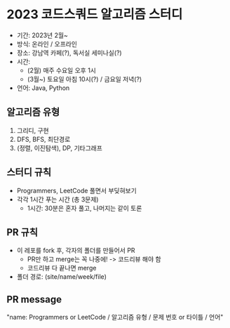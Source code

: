 # 2023 코드스쿼드 알고리즘 스터디

- 기간: 2023년 2월~
- 방식: 온라인 / 오프라인
- 장소: 강남역 카페(?), 독서실 세미나실(?)
- 시간:
    - (2월) 매주 수요일 오후 1시
    - (3월~) 토요일 아침 10시(?) / 금요일 저녁(?)
- 언어: Java, Python

## 알고리즘 유형

1. 그리디, 구현
2. DFS, BFS, 최단경로
3. (정렬, 이진탐색), DP, 기타그래프

## 스터디 규칙

- Programmers, LeetCode 풀면서 부딪혀보기
- 각각 1시간 푸는 시간 (총 3문제)
    - 1시간: 30분은 혼자 풀고, 나머지는 같이 토론

## PR 규칙

- 이 레포를 fork 후, 각자의 폴더를 만들어서 PR
    - PR만 하고 merge는 꼭 나중에! -> 코드리뷰 해야 함
    - 코드리뷰 다 끝나면 merge
- 폴더 경로: (site/name/week/file)

## PR message

"name: Programmers or LeetCode / 알고리즘 유형 / 문제 번호 or 타이틀 / 언어"
